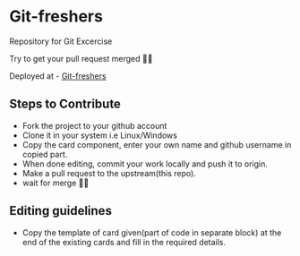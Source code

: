 # Git-freshers
Repository for Git Excercise

Try to get your pull request merged :man_technologist:

Deployed at - [Git-freshers](https://git-freshers.netlify.app/)

## Steps to Contribute

-   Fork the project to your github account
-   Clone it in your system i.e Linux/Windows
-   Copy the card component, enter your own name and github username in copied part.
-   When done editing, commit your work locally and push it to origin.
-   Make a pull request to the upstream(this repo).
-   wait for merge :man_technologist:

## Editing guidelines

-   Copy the template of card given(part of code in separate block) at the end of the existing cards and fill in the required details.
